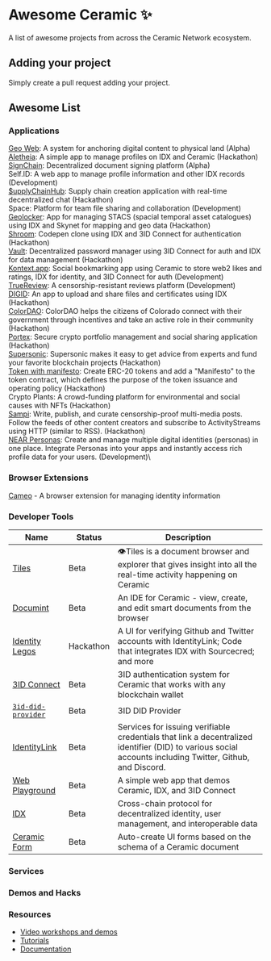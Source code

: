# Awesome Ceramic ✨
A list of awesome projects from across the Ceramic Network ecosystem.

## Adding your project
Simply create a pull request adding your project.

## Awesome List

### Applications

[Geo Web](https://www.geoweb.network/): A system for anchoring digital content to physical land  (Alpha)\
[Aletheia](https://www.youtube.com/watch?v=lCnc9H-vKzI&list=PL6E2ILktM1Juc1p8rgZIvg7NmI2NOwN5Z&index=1): A simple app to manage profiles on IDX and Ceramic  (Hackathon)\
[SignChain](https://signchain.xyz): Decentralized document signing platform  (Alpha)\
Self.ID: A web app to manage profile information and other IDX records  (Development)\
[$upplyChainHub](https://www.youtube.com/watch?v=NeOLXg60ikI&list=PL6E2ILktM1Juc1p8rgZIvg7NmI2NOwN5Z&index=4): Supply chain creation application with real-time decentralized chat  (Hackathon)\
Space: Platform for team file sharing and collaboration  (Development)\
[Geolocker](https://github.com/VaultLabs/SkyDB_Project): App for managing STACS (spacial temporal asset catalogues) using IDX and Skynet for mapping and geo data  (Hackathon)\
[Shroom](https://siasky.net/_BkkdrbkM1Y0CLrI27zZF_xT_FH8R1kNcXqJrRq-bQVpQA/): Codepen clone using IDX and 3ID Connect for authentication  (Hackathon)\
[Vault](https://github.com/sergejmueller/vault-ceramic): Decentralized password manager using 3ID Connect for auth and IDX for data management  (Hackathon)\
[Kontext.app](http://kontext.app/): Social bookmarking app using Ceramic to store web2 likes and ratings, IDX for identity, and 3ID Connect for auth  (Development)\
[TrueReview](https://youtu.be/Sv7n6_-b93o): A censorship-resistant reviews platform  (Development)\
[DIGID](https://www.mydigid.site/): An app to upload and share files and certificates using IDX  (Hackathon)\
[ColorDAO](https://www.youtube.com/watch?v=dHiy4k47tm0): ColorDAO helps the citizens of Colorado connect with their government through incentives and take an active role in their community  (Hackathon)\
[Portex](https://app.portex.xyz/): Secure crypto portfolio management and social sharing application  (Hackathon)\
[Supersonic](https://alpha.supersonic.page/): Supersonic makes it easy to get advice from experts and fund your favorite blockchain projects  (Hackathon)\
[Token with manifesto](https://manifestos.crypto/): Create ERC-20 tokens and add a "Manifesto" to the token contract, which defines the purpose of the token issuance and operating policy  (Hackathon)\
Crypto Plants: A crowd-funding platform for environmental and social causes with NFTs  (Hackathon)\
[Sampi](https://sampi.on.fleek.co/#/): Write, publish, and curate censorship-proof multi-media posts. Follow the feeds of other content creators and subscribe to ActivityStreams using HTTP (similar to RSS).  (Hackathon)\
[NEAR Personas](https://nearpersonas.com/): Create and manage multiple digital identities (personas) in one place. Integrate Personas into your apps and instantly access rich profile data for your users.  (Development)\



### Browser Extensions

[Cameo](https://www.youtube.com/watch?v=dQ4KovmxEZY&list=PL6E2ILktM1Juc1p8rgZIvg7NmI2NOwN5Z&index=3) - A browser extension for managing identity information 


### Developer Tools

| Name                                                                                                    | Status      | Description |
| ------------------------------------------------------------------------------------------------------- | ----------- | ----------- |
| [Tiles](https://tiles.ceramic.community/)                                                                 | Beta        | 👁Tiles is a document browser and explorer that gives insight into all the real-time activity happening on Ceramic |
| [Documint](https://documint.net/)                                                                       | Beta        | An IDE for Ceramic - view, create, and edit smart documents from the browser |
| [Identity Legos](https://github.com/All-in-on-IDX)                                                      | Hackathon   | A UI for verifying Github and Twitter accounts with IdentityLink; Code that integrates IDX with Sourcecred; and more |
| [3ID Connect](https://github.com/ceramicstudio/3id-connect)                                             | Beta        | 3ID authentication system for Ceramic that works with any blockchain wallet |
| [`3id-did-provider`](https://github.com/3box/identity-wallet-js)                                        | Beta        | 3ID DID Provider |
| [IdentityLink](https://github.com/ceramicstudio/identitylink-services)                                  | Beta        | Services for issuing verifiable credentials that link a decentralized identifier (DID) to various social accounts including Twitter, Github, and Discord. |
| [Web Playground](https://playground.ceramic.dev)                                                        | Beta        | A simple web app that demos Ceramic, IDX, and 3ID Connect |
| [IDX](https://idx.xyz)                                                                                  | Beta        | Cross-chain protocol for decentralized identity, user management, and interoperable data |
| [Ceramic Form](https://ceramic-form.on.fleek.co/?def=BasicProfile)                                      | Beta        | Auto-create UI forms based on the schema of a Ceramic document |


### Services


### Demos and Hacks


### Resources 

- [Video workshops and demos](https://studio.youtube.com/channel/UCgCLq5dx7sX-yUrrEbtYqVw/playlists)
- [Tutorials](https://blog.ceramic.network/tag/tutorials)
- [Documentation](https://developers.ceramic.network/)
